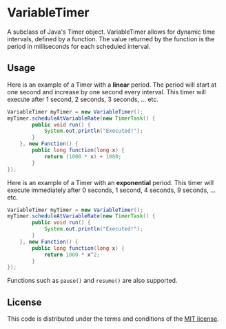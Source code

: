 # VariableTimer

A subclass of Java's Timer object. VariableTimer allows for dynamic time intervals, defined by a function. The value returned by the function is the period in milliseconds for each scheduled interval.


## Usage

Here is an example of a Timer with a **linear** period. The period will start at one second and increase by one second every interval. This timer will execute after 1 second, 2 seconds, 3 seconds, … etc.
```java
VariableTimer myTimer = new VariableTimer();
myTimer.scheduleAtVariableRate(new TimerTask() {
        public void run() {
            System.out.println("Executed!");
        }
    }, new Function() {
        public long function(long x) {
            return (1000 * x) + 1000;
        }
});
```

Here is an example of a Timer with an **exponential** period. This timer will execute immediately after 0 seconds, 1 second, 4 seconds, 9 seconds, … etc.
```java
VariableTimer myTimer = new VariableTimer();
myTimer.scheduleAtVariableRate(new TimerTask() {
        public void run() {
            System.out.println("Executed!");
        }
    }, new Function() {
        public long function(long x) {
            return 1000 * x^2;
        }
});
```

Functions such as `pause()` and `resume()` are also supported.

## License

This code is distributed under the terms and conditions of the [MIT license](LICENSE). 